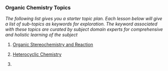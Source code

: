 ### Organic Chemistry Topics

*The following list gives you a starter topic plan. Each lesson below will give a list of sub-topics as keywords for exploration. The keyword associated with these topics are curated by subject domain experts for comprehensive and holistic learning of the subject*


1. [Organic Stereochemistry and Reaction](lesson_oc_1)

2. [Heterocyclic Chemistry](lesson_oc_2)

3. 
